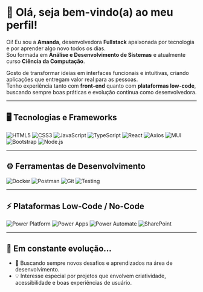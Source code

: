 # 👋 Olá, seja bem-vindo(a) ao meu perfil!

Oi! Eu sou a **Amanda**, desenvolvedora **Fullstack** apaixonada por tecnologia e por aprender algo novo todos os dias.  
Sou formada em **Análise e Desenvolvimento de Sistemas** e atualmente curso **Ciência da Computação**.

Gosto de transformar ideias em interfaces funcionais e intuitivas, criando aplicações que entregam valor real para as pessoas.  
Tenho experiência tanto com **front-end** quanto com **plataformas low-code**, buscando sempre boas práticas e evolução contínua como desenvolvedora.

---

## 🖥️ Tecnologias e Frameworks

![HTML5](https://img.shields.io/badge/HTML5-E34F26?style=for-the-badge&logo=html5&logoColor=white)
![CSS3](https://img.shields.io/badge/CSS3-1572B6?style=for-the-badge&logo=css3&logoColor=white)
![JavaScript](https://img.shields.io/badge/JavaScript-F7DF1E?style=for-the-badge&logo=javascript&logoColor=black)
![TypeScript](https://img.shields.io/badge/TypeScript-3178C6?style=for-the-badge&logo=typescript&logoColor=white)
![React](https://img.shields.io/badge/React-61DAFB?style=for-the-badge&logo=react&logoColor=black)
![Axios](https://img.shields.io/badge/Axios-5A29E4?style=for-the-badge&logoColor=white)
![MUI](https://img.shields.io/badge/MUI-007FFF?style=for-the-badge&logo=mui&logoColor=white)
![Bootstrap](https://img.shields.io/badge/Bootstrap-7952B3?style=for-the-badge&logo=bootstrap&logoColor=white)
![Node.js](https://img.shields.io/badge/Node.js-339933?style=for-the-badge&logo=nodedotjs&logoColor=white)

---

## ⚙️ Ferramentas de Desenvolvimento

![Docker](https://img.shields.io/badge/Docker-2496ED?style=for-the-badge&logo=docker&logoColor=white)
![Postman](https://img.shields.io/badge/Postman-FF6C37?style=for-the-badge&logo=postman&logoColor=white)
![Git](https://img.shields.io/badge/GIT-F05032?style=for-the-badge&logo=git&logoColor=white)
![Testing](https://img.shields.io/badge/Tests-Automated-FFCB05?style=for-the-badge&logo=testing-library&logoColor=black)

---

## ⚡ Plataformas Low-Code / No-Code

![Power Platform](https://img.shields.io/badge/Microsoft%20Power%20Platform-742774?style=for-the-badge&logo=microsoftpowerplatform&logoColor=white)
![Power Apps](https://img.shields.io/badge/Power%20Apps-742774?style=for-the-badge&logo=powerapps&logoColor=white)
![Power Automate](https://img.shields.io/badge/Power%20Automate-0066FF?style=for-the-badge&logo=powerautomate&logoColor=white)
![SharePoint](https://img.shields.io/badge/SharePoint-0078d4?style=for-the-badge&logo=microsoft-sharepoint&logoColor=white)


---

## 🌱 Em constante evolução...
- 🎯 Buscando sempre novos desafios e aprendizados na área de desenvolvimento.
- 💡 Interesse especial por projetos que envolvem criatividade, acessibilidade e boas experiências de usuário.
